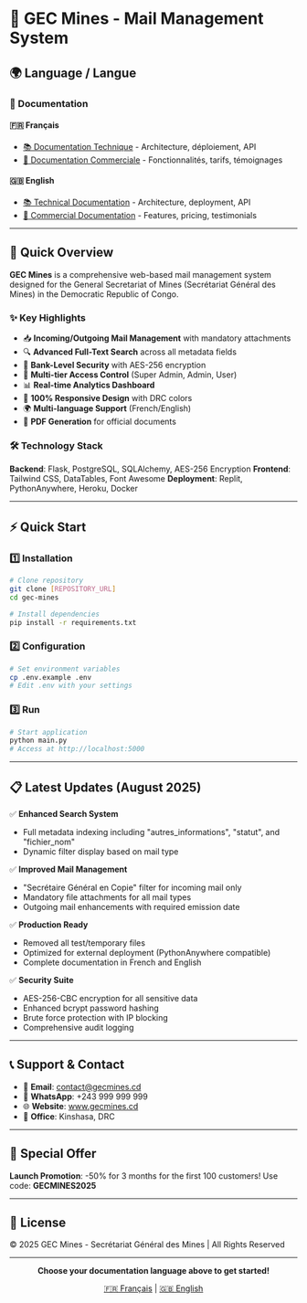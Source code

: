 # 📮 GEC Mines - Mail Management System

## 🌍 Language / Langue

### 📖 Documentation

#### 🇫🇷 Français
- [📚 Documentation Technique](docs/README_TECHNICAL_FR.md) - Architecture, déploiement, API
- [💼 Documentation Commerciale](docs/README_COMMERCIAL_FR.md) - Fonctionnalités, tarifs, témoignages

#### 🇬🇧 English
- [📚 Technical Documentation](docs/README_TECHNICAL_EN.md) - Architecture, deployment, API
- [💼 Commercial Documentation](docs/README_COMMERCIAL_EN.md) - Features, pricing, testimonials

---

## 🚀 Quick Overview

**GEC Mines** is a comprehensive web-based mail management system designed for the General Secretariat of Mines (Secrétariat Général des Mines) in the Democratic Republic of Congo. 

### ✨ Key Highlights

- 📥 **Incoming/Outgoing Mail Management** with mandatory attachments
- 🔍 **Advanced Full-Text Search** across all metadata fields
- 🔐 **Bank-Level Security** with AES-256 encryption
- 👥 **Multi-tier Access Control** (Super Admin, Admin, User)
- 📊 **Real-time Analytics Dashboard**
- 📱 **100% Responsive Design** with DRC colors
- 🌍 **Multi-language Support** (French/English)
- 📄 **PDF Generation** for official documents

### 🛠️ Technology Stack

**Backend**: Flask, PostgreSQL, SQLAlchemy, AES-256 Encryption
**Frontend**: Tailwind CSS, DataTables, Font Awesome
**Deployment**: Replit, PythonAnywhere, Heroku, Docker

---

## ⚡ Quick Start

### 1️⃣ Installation
```bash
# Clone repository
git clone [REPOSITORY_URL]
cd gec-mines

# Install dependencies
pip install -r requirements.txt
```

### 2️⃣ Configuration
```bash
# Set environment variables
cp .env.example .env
# Edit .env with your settings
```

### 3️⃣ Run
```bash
# Start application
python main.py
# Access at http://localhost:5000
```

---

## 📋 Latest Updates (August 2025)

✅ **Enhanced Search System**
- Full metadata indexing including "autres_informations", "statut", and "fichier_nom"
- Dynamic filter display based on mail type

✅ **Improved Mail Management**
- "Secrétaire Général en Copie" filter for incoming mail only
- Mandatory file attachments for all mail types
- Outgoing mail enhancements with required emission date

✅ **Production Ready**
- Removed all test/temporary files
- Optimized for external deployment (PythonAnywhere compatible)
- Complete documentation in French and English

✅ **Security Suite**
- AES-256-CBC encryption for all sensitive data
- Enhanced bcrypt password hashing
- Brute force protection with IP blocking
- Comprehensive audit logging

---

## 📞 Support & Contact

- 📧 **Email**: contact@gecmines.cd
- 📱 **WhatsApp**: +243 999 999 999
- 🌐 **Website**: www.gecmines.cd
- 📍 **Office**: Kinshasa, DRC

---

## 🎉 Special Offer

**Launch Promotion**: -50% for 3 months for the first 100 customers!
Use code: **GECMINES2025**

---

## 📜 License

© 2025 GEC Mines - Secrétariat Général des Mines | All Rights Reserved

---

<div align="center">

**Choose your documentation language above to get started!**

[🇫🇷 Français](docs/README_COMMERCIAL_FR.md) | [🇬🇧 English](docs/README_COMMERCIAL_EN.md)

</div>